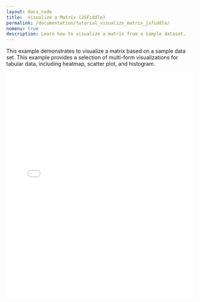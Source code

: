 ```yaml
---
layout: docs_code
title:  Visualize a Matrix (JSFiddle)
permalink: /documentation/tutorial_visualize_matrix_jsfiddle/
nomenu: true
description: Learn how to visualize a matrix from a sample dataset.
---
```

This example demonstrates to visualize a matrix based on a sample data set. This example provides a selection of multi-form visualizations for tabular data, including heatmap, scatter plot, and histogram.

<iframe width="100%" height="600" src="//jsfiddle.net/ngehlenborg/5j04r9yr/embedded/result,html,css.js?accentColor=000000" allowfullscreen="allowfullscreen" frameborder="0"></iframe>
